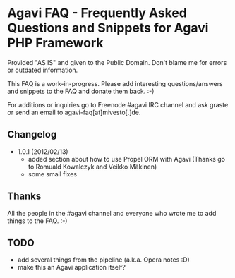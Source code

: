 Agavi FAQ - Frequently Asked Questions and Snippets for Agavi PHP Framework
===========================================================================

Provided "AS IS" and given to the Public Domain.
Don't blame me for errors or outdated information.

This FAQ is a work-in-progress. Please add interesting questions/answers
and snippets to the FAQ and donate them back. :-)

For additions or inquiries go to Freenode #agavi IRC channel and ask
graste or send an email to agavi-faq[at]mivesto[.]de.


Changelog
---------

* 1.0.1 (2012/02/13)
  - added section about how to use Propel ORM with Agavi (Thanks go to Romuald Kowalczyk and Veikko Mäkinen)
  - some small fixes

Thanks
------

All the people in the #agavi channel and everyone who wrote me to add things to the FAQ. :-)

TODO
----

* add several things from the pipeline (a.k.a. Opera notes :D)
* make this an Agavi application itself?

